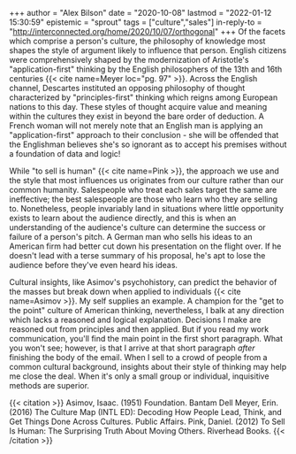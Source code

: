 +++
author = "Alex Bilson"
date = "2020-10-08"
lastmod = "2022-01-12 15:30:59"
epistemic = "sprout"
tags = ["culture","sales"]
in-reply-to = "http://interconnected.org/home/2020/10/07/orthogonal"
+++
Of the facets which comprise a person's culture, the philosophy of knowledge most shapes the style of argument likely to influence that person. English citizens were comprehensively shaped by the modernization of Aristotle's "application-first" thinking by the English philosophers of the 13th and 16th centuries {{< cite name=Meyer loc="pg. 97" >}}. Across the English channel, Descartes instituted an opposing philosophy of thought characterized by "principles-first" thinking which reigns among European nations to this day. These styles of thought acquire value and meaning within the cultures they exist in beyond the bare order of deduction. A French woman will not merely note that an English man is applying an "application-first" approach to their conclusion - she will be offended that the Englishman believes she's so ignorant as to accept his premises without a foundation of data and logic!

While "to sell is human" {{< cite name=Pink >}}, the approach we use and the style that most influences us originates from our culture rather than our common humanity. Salespeople who treat each sales target the same are ineffective; the best salespeople are those who learn who they are selling to. Nonetheless, people invariably land in situations where little opportunity exists to learn about the audience directly, and this is when an understanding of the audience's culture can determine the success or failure of a person's pitch. A German man who sells his ideas to an American firm had better cut down his presentation on the flight over. If he doesn't lead with a terse summary of his proposal, he's apt to lose the audience before they've even heard his ideas.

Cultural insights, like Asimov's psychohistory, can predict the behavior of the masses but break down when applied to individuals {{< cite name=Asimov >}}. My self supplies an example. A champion for the "get to the point" culture of American thinking, nevertheless, I balk at any direction which lacks a reasoned and logical explanation. Decisions I make are reasoned out from principles and then applied. But if you read my work communication, you'll find the main point in the first short paragraph. What you won't see; however, is that I arrive at that short paragraph _after_ finishing the body of the email. When I sell to a crowd of people from a common cultural background, insights about their style of thinking may help me close the deal. When it's only a small group or individual, inquisitive methods are superior.

{{< citation >}}
Asimov, Isaac. (1951) Foundation. Bantam Dell
Meyer, Erin. (2016) The Culture Map (INTL ED): Decoding How People Lead, Think, and Get Things Done Across Cultures. Public Affairs.
Pink, Daniel. (2012) To Sell Is Human: The Surprising Truth About Moving Others. Riverhead Books.
{{< /citation >}}

